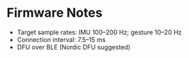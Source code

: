 # Firmware Notes

- Target sample rates: IMU 100–200 Hz; gesture 10–20 Hz
- Connection interval: 7.5–15 ms
- DFU over BLE (Nordic DFU suggested)
